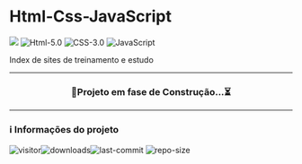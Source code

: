 # Html-Css-JavaScript

![](https://img.shields.io/badge/license-MIT-darkcyan)
![Html-5.0](https://img.shields.io/badge/Html-5.0-F16529?logo=html5&style=flat)
![CSS-3.0](https://img.shields.io/badge/Css-3.0-2965f1?logo=CSS3&style=flat)
![JavaScript](https://img.shields.io/badge/Javascript-Ecma2018-yellow?logo=javascript&style=flat) 

Index de sites de treinamento e estudo

---

<div align="center">
  
### 🚧Projeto em fase de Construção...⏳

</div>

---

### ℹ️ Informações do projeto

![visitor](https://visitor-badge.glitch.me/badge?page_id=Savio-Nascimento.C)![downloads](https://img.shields.io/github/downloads/Savio-Nascimento/C/total)![last-commit](https://img.shields.io/github/last-commit/Savio-Nascimento/C) ![repo-size](https://img.shields.io/github/repo-size/Savio-Nascimento/C?&color=lightgrey) 
